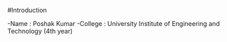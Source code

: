 #Introduction

-Name      : Poshak Kumar
-College   : University Institute of Engineering and Technology (4th year)
